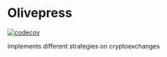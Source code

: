 # Olivepress


[![codecov](https://codecov.io/gh/kiote/olivepress/branch/master/graph/badge.svg)](https://codecov.io/gh/kiote/olivepress)

Implements different strategies on cryptoexchanges